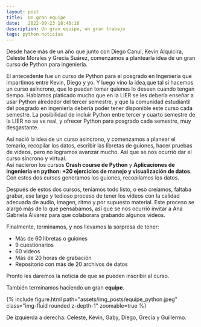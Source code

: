 ```yaml
---
layout: post
title:  Un gran equipe
date:   2022-09-23 18:40:16
description: Un gran equipe, un gran trabajo
tags: python noticias
---
```

Desde hace más de un año que junto con Diego Canul, Kevin Alquicira, Celeste Morales y Grecia Suárez, comenzamos a plantearla idea de un gran curso de Python para ingeniería.

El antecedente fue un curso de Python para el posgrado en Ingeniería que impartimos entre Kevin, Diego y yo. Y luego vino la idea,que tal si hacemos un curso asíncrono, que lo puedan tomar quienes  lo deseen cuando tengan tiempo. Habíamos platicado mucho que en la LIER se les debería enseñar a usar Python alrededor del tercer semestre, y que la comunidad estudiantil del posgrado en ingeniería debería poder tener disponible este curso cada semestre. La posibilidad de incluir Python entre tercer y cuarto semestre de la LIER no se ve real, y ofrecer Python para posgrado cada semestre, muy desgastante.

Así nació la idea de un curso asíncrono, y comenzamos a planear el temario, recopilar los datos, escribir las libretas de guiones, hacer pruebas de videos, pero no logramos avanzar mucho. Así que se nos ocurrió dar el curso síncrono y virtual.  
Así nacieron los cursos  **Crash course de Python**  y **Aplicaciones de ingeniería en python: +20 ejercicios de manejo y visualización de datos**. Con estos dos cursos generamos los guiones, recopilamos los datos.

Después de estos dos cursos, teniamos todo listo, o eso creíamos, faltaba grabar, ese largo y tedioso proceso de tener los videos con la calidad adecuada de audio, imagen, ritmo y por supuesto material. Este proceso se alargó más de lo que pensabamos, así que se nos ocurrió invitar a Ana Gabriela Álvarez para que colaborara grabando algunos videos.

Finalmente, terminamos, y nos llevamos la sorpresa de tener:
<ul>
    <li>Más de 60 libretas o guiones</li>
    <li>9 cuestionarios</li>
    <li>60 videos</li>
    <li>Más de 20 horas de grabación</li>
    <li>Repositorio con más de 20 archivos de datos</li>
</ul>

Pronto les daremos la noticia de que se pueden inscribir al curso.

También terminamos haciendo un gran **equipe**.

{% include figure.html path="assets/img_posts/equipe_python.jpeg" class="img-fluid rounded z-depth-1" zoomable=true %}

<div class="caption">
    De izquierda a derecha: Celeste, Kevin, Gaby, Diego, Grecia y Guillermo.
</div>
